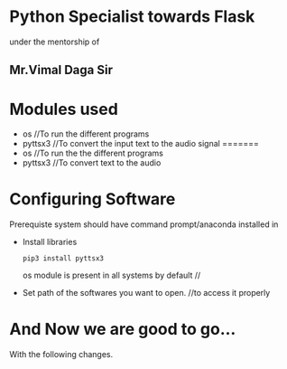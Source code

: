 # Python Specialist towards Flask 
under the mentorship of
## Mr.Vimal Daga Sir


# Modules used

- os                  //To run the different programs
- pyttsx3             //To convert the input text to the audio signal
=======
- os                  //To run the the different programs
- pyttsx3             //To convert text to the audio


# Configuring Software
   Prerequiste system should have command prompt/anaconda installed in
- Install libraries
  ```
  pip3 install pyttsx3
  ```
  os module is present in all systems by default //

- Set path of the softwares you want to open. //to access it properly 
# And Now we are good to go...
With the following changes.



